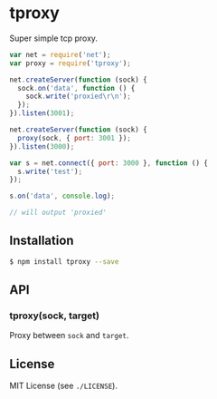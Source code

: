 
# tproxy
Super simple tcp proxy.

```javascript
var net = require('net');
var proxy = require('tproxy');

net.createServer(function (sock) {
  sock.on('data', function () {
    sock.write('proxied\r\n');
  });
}).listen(3001);

net.createServer(function (sock) {
  proxy(sock, { port: 3001 });
}).listen(3000);

var s = net.connect({ port: 3000 }, function () {
  s.write('test');
});

s.on('data', console.log);

// will output 'proxied'
```

## Installation
```sh
$ npm install tproxy --save
```

## API
### tproxy(sock, target)
Proxy between `sock` and `target`.

## License
MIT License (see `./LICENSE`).

